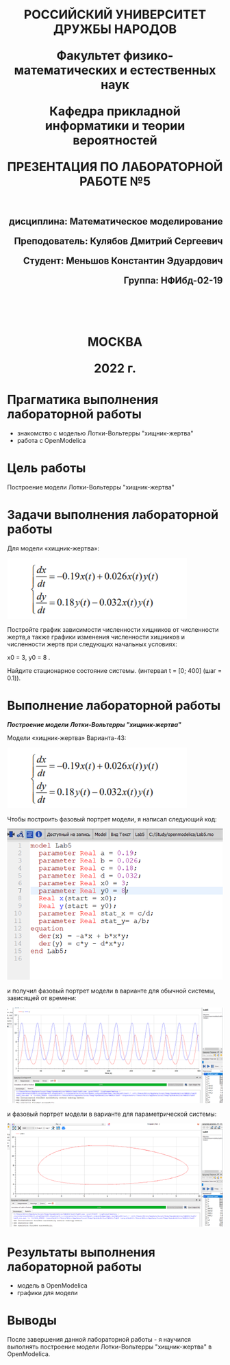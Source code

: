 <h1 align="center">
<p>РОССИЙСКИЙ УНИВЕРСИТЕТ ДРУЖБЫ НАРОДОВ 
<p>Факультет физико-математических и естественных наук  
<p>Кафедра прикладной информатики и теории вероятностей
<p>ПРЕЗЕНТАЦИЯ ПО ЛАБОРАТОРНОЙ РАБОТЕ №5
<br></br>
<h2 align="right">
<p>дисциплина: Математическое моделирование
<p>Преподователь: Кулябов Дмитрий Сергеевич
<p>Студент: Меньшов Константин Эдуардович
<p>Группа: НФИбд-02-19
<br></br>
<br></br>
<h1 align="center">
<p>МОСКВА
<p>2022 г.
</h1>

# **Прагматика выполнения лабораторной работы**

- знакомство с моделью Лотки-Вольтерры "хищник-жертва"
- работа с OpenModelica

# **Цель работы**

Построение модели Лотки-Вольтерры "хищник-жертва"

# Задачи выполнения лабораторной работы

Для модели «хищник-жертва»:

![photo3. Система для модели варианта-43](photo/3.png "Система для модели варианта-43")

Постройте график зависимости численности хищников от численности жертв,а также графики изменения численности хищников и численности жертв при следующих начальных условиях:

x0 = 3, y0 = 8 .

Найдите стационарное состояние системы. 
(интервал t = [0; 400] (шаг = 0.1)).

# **Выполнение лабораторной работы**

**_Построение модели Лотки-Вольтерры "хищник-жертва"_**

Модели «хищник-жертва» Варианта-43:

![photo4. Система для модели варианта-43](photo/3.png "Система для модели варианта-43")

Чтобы построить фазовый портрет модели, я написал следующий код:

![photo5. код для фазового портрета модели в варианте](photo/4.png "код для фазового портрета модели в варианте")

и получил фазовый портрет модели в варианте для обычной системы, зависящей от времени:

![photo6. фазовый портрет модели в варианте для обычной системы](photo/5.png "фазовый портрет модели в варианте для обычной системы, зависящей от времени")

и фазовый портрет модели в варианте для параметрической системы:

![photo6. фазовый портрет модели в варианте параметрической системы](photo/6.png "фазовый портрет модели в варианте для параметрической системы")

# Результаты выполнения лабораторной работы

- модель в OpenModelica
- графики для модели

# Выводы

После завершения данной лабораторной работы - я научился выполнять построение модели Лотки-Вольтерры "хищник-жертва" в OpenModelica.
